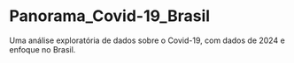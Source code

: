 # Panorama_Covid-19_Brasil
Uma análise exploratória de dados sobre o Covid-19, com dados de 2024 e enfoque no Brasil.
